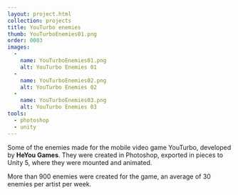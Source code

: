 ```yaml
---
layout: project.html
collection: projects
title: YouTurbo enemies
thumb: YouTurboEnemies01.png
order: 0003
images:
  -
    name: YouTurboEnemies01.png
    alt: YouTurbo Enemies 01
  -
    name: YouTurboEnemies02.png
    alt: YouTurbo Enemies 02
  -
    name: YouTurboEnemies03.png
    alt: YouTurbo Enemies 03
tools:
  - photoshop
  - unity
---
```


Some of the enemies made for the mobile video game YouTurbo, developed by
**HeYou Games**. They were created in Photoshop, exported in pieces to Unity 5,
where they were mounted and animated.

More than 900 enemies were created for the game, an average of 30 enemies per
artist per week.
